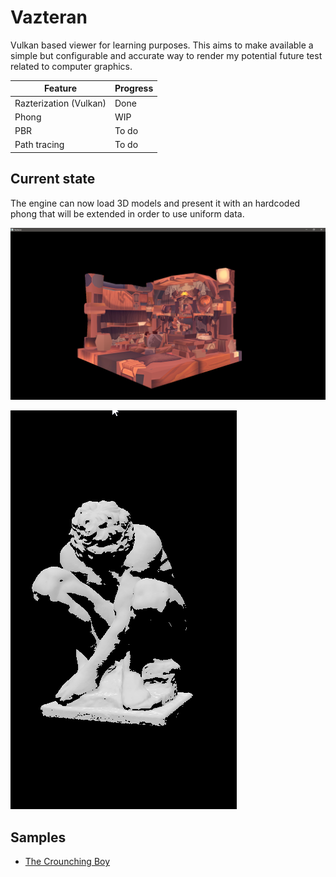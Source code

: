# Vazteran

Vulkan based viewer for learning purposes. This aims to make available a simple but configurable and accurate way 
to render my potential future test related to computer graphics. 

| Feature                                                         | Progress  |
|-----------------------------------------------------------------|-----------|
| Razterization (Vulkan)                                          | Done      |
| Phong                                                           | WIP       |
| PBR                                                             | To do     |
| Path tracing                                                    | To do     |

## Current state

The engine can now load 3D models and present it with an hardcoded phong that will be extended in order to use uniform data.

![](./readmefiles/Vazteran-WIPPhong.png)

![](./readmefiles/Phong.png)

## Samples 

- [The Crounching Boy](https://www.myminifactory.com/object/3d-print-the-crouching-boy-104413)